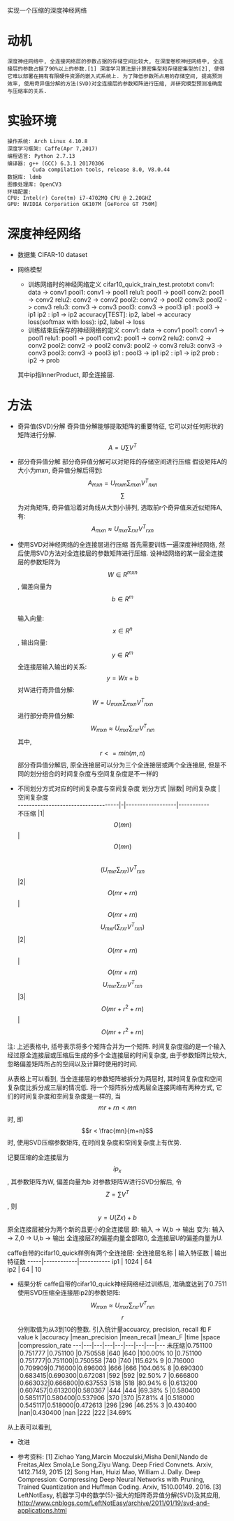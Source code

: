 实现一个压缩的深度神经网络

# 动机
	深度神经网络中, 全连接网络层的参数占据的存储空间比较大, 在深度卷积神经网络中, 全连接层的参数占据了90%以上的参数.[1] 深度学习算法是计算密集型和存储密集型的[2], 使得它难以部署在拥有有限硬件资源的嵌入式系统上. 为了降低参数所占用的存储空间, 提高预测效率, 使用奇异值分解的方法(SVD)对全连接层的参数矩阵进行压缩, 并研究模型预测准确度与压缩率的关系.

# 实验环境
	操作系统: Arch Linux 4.10.8
	深度学习框架: Caffe(Apr 7,2017)
	编程语言: Python 2.7.13
	编译器: g++ (GCC) 6.3.1 20170306
			Cuda compilation tools, release 8.0, V8.0.44
	数据库: ldmb
	图像处理库: OpenCV3
	环境配置:
	CPU: Intel(r) Core(tm) i7-4702MQ CPU @ 2.20GHZ
	GPU: NVIDIA Corporation GK107M [GeForce GT 750M]

# 深度神经网络
- 数据集
		CIFAR-10 dataset
- 网络模型
	 * 训练网络时的神经网络定义
	cifar10_quick_train_test.prototxt
	conv1: data  -> conv1
	pool1: conv1 -> pool1
	relu1: pool1 -> pool1
	conv2: pool1 -> conv2
	relu2: conv2 -> conv2
	pool2: conv2 -> pool2
	conv3: pool2 -> conv3
	relu3: conv3 -> conv3
	pool3: conv3 -> pool3
	ip1  : pool3 -> ip1
	ip2  : ip1   -> ip2
	accuracy[TEST]: ip2, label -> accuracy
	loss(softmax with loss): ip2, label -> loss
	 * 训练结束后保存的神经网络的定义 
	conv1: data  -> conv1
	pool1: conv1 -> pool1
	relu1: pool1 -> pool1
	conv2: pool1 -> conv2
	relu2: conv2 -> conv2
	pool2: conv2 -> pool2
	conv3: pool2 -> conv3
	relu3: conv3 -> conv3
	pool3: conv3 -> pool3
	ip1  : pool3 -> ip1
	ip2  : ip1   -> ip2
	prob : ip2   -> prob

	其中ip指InnerProduct, 即全连接层.


	



# 方法
- 奇异值(SVD)分解
奇异值分解能够提取矩阵的重要特征, 它可以对任何形状的矩阵进行分解.
$$A=U{\sum}V^T$$

- 部分奇异值分解
部分奇异值分解可以对矩阵的存储空间进行压缩
假设矩阵A的大小为mxn, 奇异值分解后得到:
$$A_{mxn}=U_{mxm}{\sum}_{mxn}{V^T}_{nxn}$$
$${\sum}$$为对角矩阵, 奇异值沿着对角线从大到小排列, 选取前r个奇异值来近似矩阵A, 有:
$$A_{mxn}{\approx}U_{mxr}{\sum}_{rxr}{V^T}_{rxn}$$
- 使用SVD对神经网络的全连接层进行压缩
首先需要训练一遍深度神经网络, 然后使用SVD方法对全连接层的参数矩阵进行压缩.
设神经网络的某一层全连接层的参数矩阵为$$W \in R^{mxn}$$, 偏差向量为$$b \in R^m$$	
输入向量: $$x \in R^n$$, 输出向量: $$y \in R^m$$
全连接层输入输出的关系:
$$y = Wx + b$$
对W进行奇异值分解:
$$W = U_{mxm}{\sum}_{mxn}{V^T}_{nxn}$$
进行部分奇异值分解:
$$W_{mxn}{\approx}U_{mxr}{\sum}_{rxr}{V^T}_{rxn}$$
其中, $$r <= min(m, n)$$
部分奇异值分解后, 原全连接层可以分为三个全连接层或两个全连接层, 但是不同的划分组合的时间复杂度与空间复杂度是不一样的


- 不同划分方式对应的时间复杂度与空间复杂度
划分方式							|层数| 时间复杂度       | 空间复杂度  
------------------------------------|-|------------------|-----------  
不压缩								|1|$$O(mn)$$ |$$O(mn)$$		 
$$(U_{mxr}{\sum}_{rxr}){V^T}_{rxn}$$|2|$$O(mr+rn)$$|$$O(mr+rn)$$
$$U_{mxr}({\sum}_{rxr}{V^T}_{rxn})$$|2|$$O(mr+rn)$$|$$O(mr+rn)$$
$$U_{mxr}{\sum}_{rxr}{V^T}_{rxn}$$|3|$$O(mr+r^2+rn)$$|$$O(mr+r^2+rn)$$

注: 上述表格中, 括号表示将多个矩阵合并为一个矩阵. 时间复杂度指的是一个输入经过原全连接层或压缩后生成的多个全连接层的时间复杂度, 由于参数矩阵比较大, 忽略偏差矩阵所占的空间以及计算时使用的时间.

从表格上可以看到, 当全连接层的参数矩阵被拆分为两层时, 其时间复杂度和空间复杂度比拆分成三层的情况低. 将一个矩阵拆分成两层全连接网络有两种方式, 它们的时间复杂度和空间复杂度是一样的, 当$$mr + rn < mn$$时, 即 $$r < \frac{mn}{m+n}$$时, 使用SVD压缩参数矩阵, 在时间复杂度和空间复杂度上有优势.

记要压缩的全连接层为$$ip_x$$, 其参数矩阵为W, 偏差向量为b
对参数矩阵W进行SVD分解后, 
令$$Z={\sum}V^T$$, 则$$y = U(Zx) + b$$
原全连接层被分为两个新的且更小的全连接层
即: 输入 -> W,b -> 输出
变为: 输入 -> Z,0 -> U,b -> 输出
全连接层Z的偏差向量全部取0, 全连接层U的偏差向量为U.

caffe自带的cifar10_quick样例有两个全连接层:
全连接层名称 | 输入特征数 | 输出特征数
-----|------------|-----------
ip1  | 1024	      | 64	
ip2  | 64		  | 10

- 结果分析
caffe自带的cifar10_quick神经网络经过训练后, 准确度达到了0.7511
使用SVD压缩全连接层ip2的参数矩阵:
$$W_{mxn}{\approx}U_{mxr}{\sum}_{rxr}{V^T}_{rxn}$$
$$r$$分别取值为从3到10的整数. 引入统计量accuarcy, precision, recall 和 F value
k	|accuracy	|mean_precision	|mean_recall	|mean_F		|time	|space	|compression_rate
---|---|---|---|---|---|---|---|---
未压缩|0.751100	|0.751777	|0.751100	|0.750558	|640	|640	|100.00%
10	|0.751100	|0.751777|0.751100|0.750558	|740	|740	|115.62%
9	|0.716000	|0.709909|0.716000|0.696003	|666	|666	|104.06%
8	|0.690300	|0.683415|0.690300|0.672081	|592	|592	|92.50%
7	|0.666800	|0.663032|0.666800|0.637553	|518	|518	|80.94%
6	|0.613200	|0.607457|0.613200|0.580367	|444	|444	|69.38%
5	|0.580400	|0.585117|0.580400|0.537906	|370	|370	|57.81%
4	|0.518000	|0.545117|0.518000|0.472613	|296	|296	|46.25%
3	|0.430400	|nan|0.430400	|nan	|222	|222	|34.69%

从上表可以看到, 


- 改进

- 参考资料:
[1] Zichao Yang,Marcin Moczulski,Misha Denil,Nando de Freitas,Alex Smola,Le Song,Ziyu Wang. Deep Fried Convnets. Arxiv, 1412.7149, 2015
[2] Song Han, Huizi Mao, William J. Dally. Deep Compression: Compressing Deep Neural Networks with Pruning, Trained Quantization and Huffman Coding. Arxiv, 1510.00149. 2016.
[3] LeftNotEasy, 机器学习中的数学(5)-强大的矩阵奇异值分解(SVD)及其应用, http://www.cnblogs.com/LeftNotEasy/archive/2011/01/19/svd-and-applications.html
